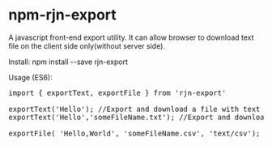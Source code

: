 # npm-rjn-export

A javascript front-end export utility.
It can allow browser to download text file on the client side only(without server side).

Install:
npm install --save rjn-export


Usage (ES6):
<pre>
import { exportText, exportFile } from 'rjn-export'

exportText('Hello'); //Export and download a file with text 'Hello', the default file name is 'download.txt'
exportText('Hello','someFileName.txt'); //Export and download a file with text 'Hello' with the file name is 'someFileName.txt'

exportFile( 'Hello,World', 'someFileName.csv', 'text/csv'); //Export a file with specific mime type. In this example, it will export a csv file
</pre>

